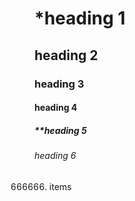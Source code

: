 # *heading 1
## heading 2
### heading 3
#### heading 4
##### ***heading 5*
###### heading 6
666666. items

